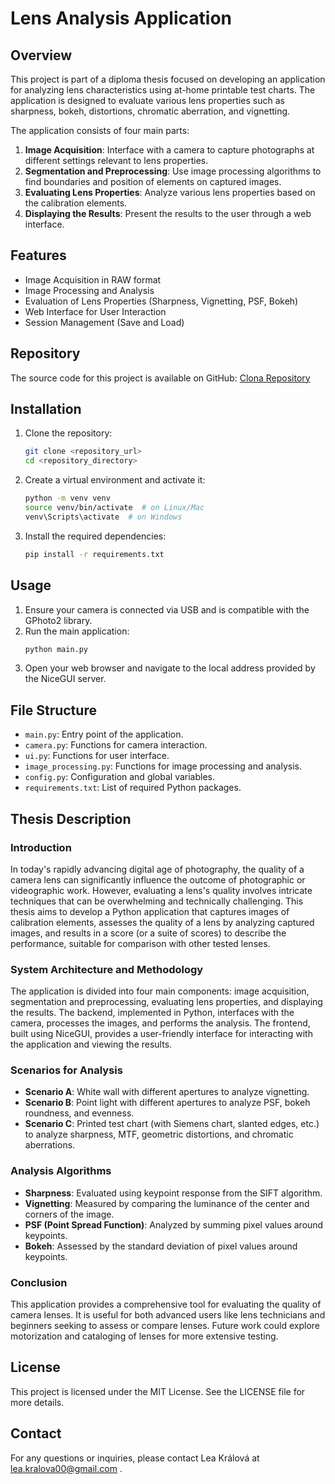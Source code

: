 # Lens Analysis Application

## Overview

This project is part of a diploma thesis focused on developing an application for analyzing lens characteristics using at-home printable test charts. The application is designed to evaluate various lens properties such as sharpness, bokeh, distortions, chromatic aberration, and vignetting.

The application consists of four main parts:
1. **Image Acquisition**: Interface with a camera to capture photographs at different settings relevant to lens properties.
2. **Segmentation and Preprocessing**: Use image processing algorithms to find boundaries and position of elements on captured images.
3. **Evaluating Lens Properties**: Analyze various lens properties based on the calibration elements.
4. **Displaying the Results**: Present the results to the user through a web interface.

## Features

- Image Acquisition in RAW format
- Image Processing and Analysis
- Evaluation of Lens Properties (Sharpness, Vignetting, PSF, Bokeh)
- Web Interface for User Interaction
- Session Management (Save and Load)

## Repository

The source code for this project is available on GitHub: [Clona Repository](https://github.com/N4M3L355/clona)

## Installation

1. Clone the repository:
   ```bash
   git clone <repository_url>
   cd <repository_directory>
   ```

2. Create a virtual environment and activate it:
   ```bash
   python -m venv venv
   source venv/bin/activate  # on Linux/Mac
   venv\Scripts\activate  # on Windows
   ```

3. Install the required dependencies:
   ```bash
   pip install -r requirements.txt
   ```

## Usage

1. Ensure your camera is connected via USB and is compatible with the GPhoto2 library.
2. Run the main application:
   ```bash
   python main.py
   ```
3. Open your web browser and navigate to the local address provided by the NiceGUI server.

## File Structure

- `main.py`: Entry point of the application.
- `camera.py`: Functions for camera interaction.
- `ui.py`: Functions for user interface.
- `image_processing.py`: Functions for image processing and analysis.
- `config.py`: Configuration and global variables.
- `requirements.txt`: List of required Python packages.

## Thesis Description

### Introduction
In today's rapidly advancing digital age of photography, the quality of a camera lens can significantly influence the outcome of photographic or videographic work. However, evaluating a lens's quality involves intricate techniques that can be overwhelming and technically challenging. This thesis aims to develop a Python application that captures images of calibration elements, assesses the quality of a lens by analyzing captured images, and results in a score (or a suite of scores) to describe the performance, suitable for comparison with other tested lenses.

### System Architecture and Methodology
The application is divided into four main components: image acquisition, segmentation and preprocessing, evaluating lens properties, and displaying the results. The backend, implemented in Python, interfaces with the camera, processes the images, and performs the analysis. The frontend, built using NiceGUI, provides a user-friendly interface for interacting with the application and viewing the results.

### Scenarios for Analysis
- **Scenario A**: White wall with different apertures to analyze vignetting.
- **Scenario B**: Point light with different apertures to analyze PSF, bokeh roundness, and evenness.
- **Scenario C**: Printed test chart (with Siemens chart, slanted edges, etc.) to analyze sharpness, MTF, geometric distortions, and chromatic aberrations.

### Analysis Algorithms
- **Sharpness**: Evaluated using keypoint response from the SIFT algorithm.
- **Vignetting**: Measured by comparing the luminance of the center and corners of the image.
- **PSF (Point Spread Function)**: Analyzed by summing pixel values around keypoints.
- **Bokeh**: Assessed by the standard deviation of pixel values around keypoints.

### Conclusion
This application provides a comprehensive tool for evaluating the quality of camera lenses. It is useful for both advanced users like lens technicians and beginners seeking to assess or compare lenses. Future work could explore motorization and cataloging of lenses for more extensive testing.

## License

This project is licensed under the MIT License. See the LICENSE file for more details.

## Contact

For any questions or inquiries, please contact Lea Králová at lea.kralova00@gmail.com .
